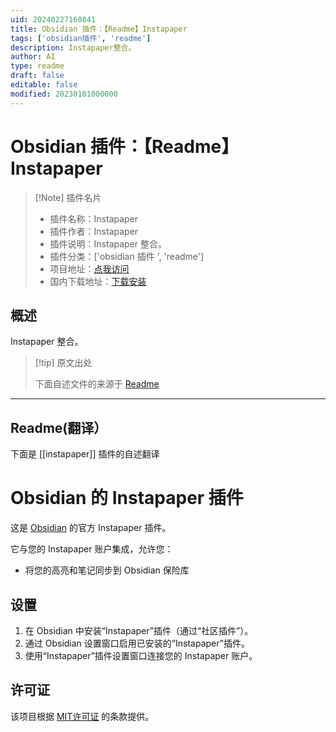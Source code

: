 ```yaml
---
uid: 20240227160841
title: Obsidian 插件：【Readme】Instapaper
tags: ['obsidian插件', 'readme']
description: Instapaper整合。
author: AI
type: readme
draft: false
editable: false
modified: 20230101000000
---
```


# Obsidian 插件：【Readme】Instapaper

> [!Note] 插件名片
> - 插件名称：Instapaper
> - 插件作者：Instapaper
> - 插件说明：Instapaper 整合。
> - 插件分类：['obsidian 插件 ', 'readme']
> - 项目地址：[点我访问](https://github.com/Instapaper/obsidian-instapaper)
> - 国内下载地址：[下载安装](https://pkmer.cn/products/plugin/pluginMarket/?instapaper)

## 概述

Instapaper 整合。

> [!tip] 原文出处
>
>下面自述文件的来源于 [Readme](https://ghproxy.net/https://raw.githubusercontent.com/Instapaper/obsidian-instapaper/main/README.md)

---

## Readme(翻译）

下面是 [[instapaper]] 插件的自述翻译

# Obsidian 的 Instapaper 插件

这是 [Obsidian](https://obsidian.md) 的官方 Instapaper 插件。

它与您的 Instapaper 账户集成，允许您：

- 将您的高亮和笔记同步到 Obsidian 保险库

## 设置

1. 在 Obsidian 中安装“Instapaper”插件（通过“社区插件”）。
2. 通过 Obsidian 设置窗口启用已安装的“Instapaper”插件。
3. 使用“Instapaper”插件设置窗口连接您的 Instapaper 账户。

## 许可证

该项目根据 [MIT许可证](LICENSE) 的条款提供。
